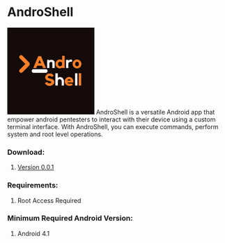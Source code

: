 # AndroShell 
<img src="img/AndroShell.png" height="200" width="200">
AndroShell is a versatile Android app that empower android pentesters to interact with their device using a custom terminal interface.
With AndroShell, you can execute commands, perform system and root level operations.<br>

### Download:
1. [Version 0.0.1](blob:https://github.com/53ceecd7-f381-46e2-aa61-d1d62cea8034)

### Requirements:
1. Root Access Required

### Minimum Required Android Version:
1. Android 4.1
